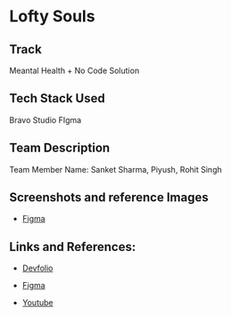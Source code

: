 # Lofty Souls

## Track

Meantal Health + No Code Solution

## Tech Stack Used

Bravo Studio
FIgma

## Team Description

Team Member Name: Sanket Sharma, Piyush, Rohit Singh


## Screenshots and reference Images

- [Figma](https://www.figma.com/file/ozDd3zfhWaook29V5lB3g5/Test?node-id=0%3A1)

## Links and References: 

- [Devfolio](https://devfolio.co/@OneAutumnLeaf)

- [Figma](https://www.figma.com/file/ozDd3zfhWaook29V5lB3g5/Test?node-id=0%3A1)

- [Youtube](https://youtu.be/hVEhQPUo_UU)
